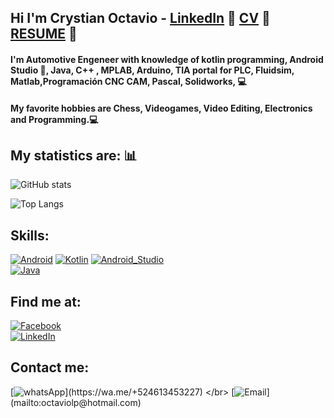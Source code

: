 ## Hi I'm Crystian Octavio - [LinkedIn](https://www.linkedin.com/in/crystian-octavio/) 👋   [CV](https://github.com/reisenhead/CV/blob/main/CV%20CRYSTIAN%20OCTAVIO%20HERN%C3%81NDEZ%20L%C3%93PEZ%20ES..pdf) :page_facing_up: [RESUME](https://github.com/reisenhead/CVENGLISH/blob/main/CV%20Crystian%20Octavio%20Hern%C3%A1ndez%20Lopez%20EN.pdf) :page_facing_up:

#### I'm Automotive Engeneer with knowledge of kotlin programming, Android Studio :iphone:, Java, C++ , MPLAB, Arduino, TIA portal for PLC, Fluidsim, Matlab,Programación CNC CAM, Pascal, Solidworks, :computer:

#### My favorite hobbies are Chess, Videogames, Video Editing, Electronics and Programming.:computer:

## My statistics are: :bar_chart:

![GitHub stats](https://github-readme-stats.vercel.app/api?username=reisenhead&show_icons=true&theme=nord)


![Top Langs](https://github-readme-stats.vercel.app/api/top-langs/?username=reisenhead&show_icons=true&theme=nord)  

## Skills:

[![Android](https://img.shields.io/badge/Android-3DDC84?style=for-the-badge&logo=android&logoColor=white&labelColor=101010)]()
[![Kotlin](https://img.shields.io/badge/Kotlin-0095D5?style=for-the-badge&logo=kotlin&logoColor=white&labelColor=101010)]()
[![Android_Studio](https://img.shields.io/badge/Android_Studio-3DDC84?style=for-the-badge&logo=android-studio&logoColor=white&labelColor=101010)]()
</br>
[![Java](https://img.shields.io/badge/Java-F7DF1E?style=for-the-badge&logo=javascript&logoColor=white&labelColor=101010)]()
</br>


## Find me at:

[![Facebook](https://img.shields.io/badge/Facebook-Crystian_Reisen-1877F2?style=for-the-badge&logo=facebook&logoColor=white&labelColor=101010)](https://www.facebook.com/Reisenhead/)
</br>
[![LinkedIn](https://img.shields.io/badge/LinkedIn-Crystian_Hernandez-0077B5?style=for-the-badge&logo=linkedin&logoColor=white&labelColor=101010)](https://www.linkedin.com/in/crystian-octavio/)


## Contact me:

[![whatsApp](https://img.shields.io/badge/WhatsApp-MESSAGE_(FAST_RESPONSE)-green?style=for-the-badge&logo=whatsapp&logoColor=white&labelColor=101010)](https://wa.me/+524613453227)
</br>
[![Email](https://img.shields.io/badge/octviolp@hotmail.com-my_personal_email_(slow_response)-D14836?style=for-the-badge&logo=gmail&logoColor=white&labelColor=101010)](mailto:octaviolp@hotmail.com)

